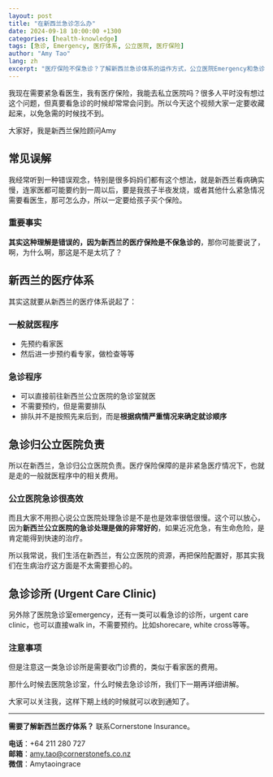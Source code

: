 ```yaml
---
layout: post
title: "在新西兰急诊怎么办"
date: 2024-09-18 10:00:00 +1300
categories: [health-knowledge]
tags: [急诊, Emergency, 医疗体系, 公立医院, 医疗保险]
author: "Amy Tao"
lang: zh
excerpt: "医疗保险不保急诊？了解新西兰急诊体系的运作方式，公立医院Emergency和急诊诊所的区别，以及如何正确使用急诊服务。"
---
```


我现在需要紧急看医生，我有医疗保险，我能去私立医院吗？很多人平时没有想过这个问题，但真要看急诊的时候却常常会问到。所以今天这个视频大家一定要收藏起来，以免急需的时候找不到。

大家好，我是新西兰保险顾问Amy

## 常见误解

我经常听到一种错误观念，特别是很多妈妈们都有这个想法，就是新西兰看病确实慢，连家医都可能要约到一周以后，要是我孩子半夜发烧，或者其他什么紧急情况需要看医生，那可怎么办，所以一定要给孩子买个保险。

### 重要事实

**其实这种理解是错误的，因为新西兰的医疗保险是不保急诊的**，那你可能要说了，啊，为什么啊，那这是不是太坑了？

## 新西兰的医疗体系

其实这就要从新西兰的医疗体系说起了：

### 一般就医程序
- 先预约看家医
- 然后进一步预约看专家，做检查等等

### 急诊程序
- 可以直接前往新西兰公立医院的急诊室就医
- 不需要预约，但是需要排队
- 排队并不是按照先来后到，而是**根据病情严重情况来确定就诊顺序**

## 急诊归公立医院负责

所以在新西兰，急诊归公立医院负责。医疗保险保障的是非紧急医疗情况下，也就是走的一般就医程序中的相关费用。

### 公立医院急诊很高效

而且大家不用担心说公立医院处理急诊是不是也是效率很低很慢。这个可以放心，因为**新西兰公立医院的急诊处理是做的非常好的**，如果近况危急，有生命危险，是肯定能得到快速的治疗。

所以我常说，我们生活在新西兰，有公立医院的资源，再把保险配置好，那其实我们在生病治疗这方面是不太需要担心的。

## 急诊诊所 (Urgent Care Clinic)

另外除了医院急诊室emergency，还有一类可以看急诊的诊所，urgent care clinic，也可以直接walk in，不需要预约。比如shorecare, white cross等等。

### 注意事项

但是注意这一类急诊诊所是需要收门诊费的，类似于看家医的费用。

那什么时候去医院急诊室，什么时候去急诊诊所，我们下一期再详细讲解。

大家可以关注我，这样下期上线的时候就可以收到通知了。


---

**需要了解新西兰医疗体系？** 联系Cornerstone Insurance。

**电话**：+64 211 280 727  
**邮箱**：amy.tao@cornerstonefs.co.nz  
**微信**：Amytaoingrace
